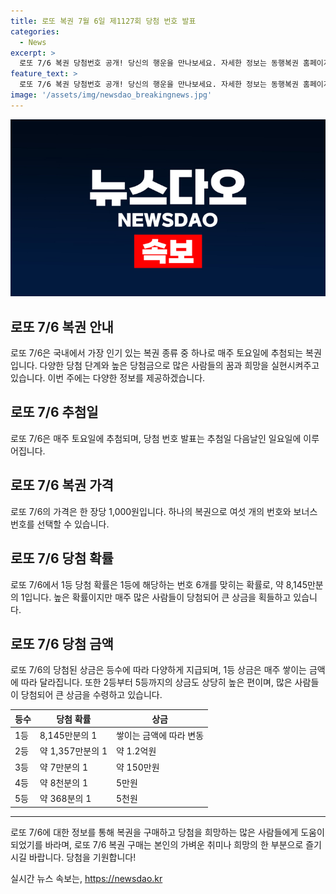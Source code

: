 ```yaml
---
title: 로또 복권 7월 6일 제1127회 당첨 번호 발표
categories:
  - News
excerpt: >
  로또 7/6 복권 당첨번호 공개! 당신의 행운을 만나보세요. 자세한 정보는 동행복권 홈페이지에서 확인하세요.
feature_text: >
  로또 7/6 복권 당첨번호 공개! 당신의 행운을 만나보세요. 자세한 정보는 동행복권 홈페이지에서 확인하세요.
image: '/assets/img/newsdao_breakingnews.jpg'
---
```


<p><img src="/assets/img/newsdao_breakingnews.jpg" alt="ontimetimes 속보" /></p>

<h2 data-ke-size="size26">로또 7/6 복권 안내</h2>

<p data-ke-size="size16">로또 7/6은 국내에서 가장 인기 있는 복권 종류 중 하나로 매주 토요일에 추첨되는 복권입니다. 다양한 당첨 단계와 높은 당첨금으로 많은 사람들의 꿈과 희망을 실현시켜주고 있습니다. 이번 주에는 다양한 정보를 제공하겠습니다.</p>

<h2 data-ke-size="size24">로또 7/6 추첨일</h2>

<p data-ke-size="size16">로또 7/6은 매주 토요일에 추첨되며, 당첨 번호 발표는 추첨일 다음날인 일요일에 이루어집니다.</p>

<h2 data-ke-size="size24">로또 7/6 복권 가격</h2>

<p data-ke-size="size16">로또 7/6의 가격은 한 장당 1,000원입니다. 하나의 복권으로 여섯 개의 번호와 보너스 번호를 선택할 수 있습니다.</p>

<h2 data-ke-size="size24">로또 7/6 당첨 확률</h2>

<p data-ke-size="size16">로또 7/6에서 1등 당첨 확률은 1등에 해당하는 번호 6개를 맞히는 확률로, 약 8,145만분의 1입니다. 높은 확률이지만 매주 많은 사람들이 당첨되어 큰 상금을 획들하고 있습니다.</p>

<h2 data-ke-size="size24">로또 7/6 당첨 금액</h2>

<p data-ke-size="size16">로또 7/6의 당첨된 상금은 등수에 따라 다양하게 지급되며, 1등 상금은 매주 쌓이는 금액에 따라 달라집니다. 또한 2등부터 5등까지의 상금도 상당히 높은 편이며, 많은 사람들이 당첨되어 큰 상금을 수령하고 있습니다.</p>

<table>
    <thead>
        <tr>
            <th>등수</th>
            <th>당첨 확률</th>
            <th>상금</th>
        </tr>
    </thead>
    <tbody>
        <tr>
            <td>1등</td>
            <td>8,145만분의 1</td>
            <td>쌓이는 금액에 따라 변동</td>
        </tr>
        <tr>
            <td>2등</td>
            <td>약 1,357만분의 1</td>
            <td>약 1.2억원</td>
        </tr>
        <tr>
            <td>3등</td>
            <td>약 7만분의 1</td>
            <td>약 150만원</td>
        </tr>
        <tr>
            <td>4등</td>
            <td>약 8천분의 1</td>
            <td>5만원</td>
        </tr>
        <tr>
            <td>5등</td>
            <td>약 368분의 1</td>
            <td>5천원</td>
        </tr>
    </tbody>
</table>

<hr data-ke-size="size16">

<p data-ke-size="size16">로또 7/6에 대한 정보를 통해 복권을 구매하고 당첨을 희망하는 많은 사람들에게 도움이 되었기를 바라며, 로또 7/6 복권 구매는 본인의 가벼운 취미나 희망의 한 부분으로 즐기시길 바랍니다. 당첨을 기원합니다!</p>
실시간 뉴스 속보는, <a href="https://newsdao.kr" rel="dofollow">https://newsdao.kr</a>


